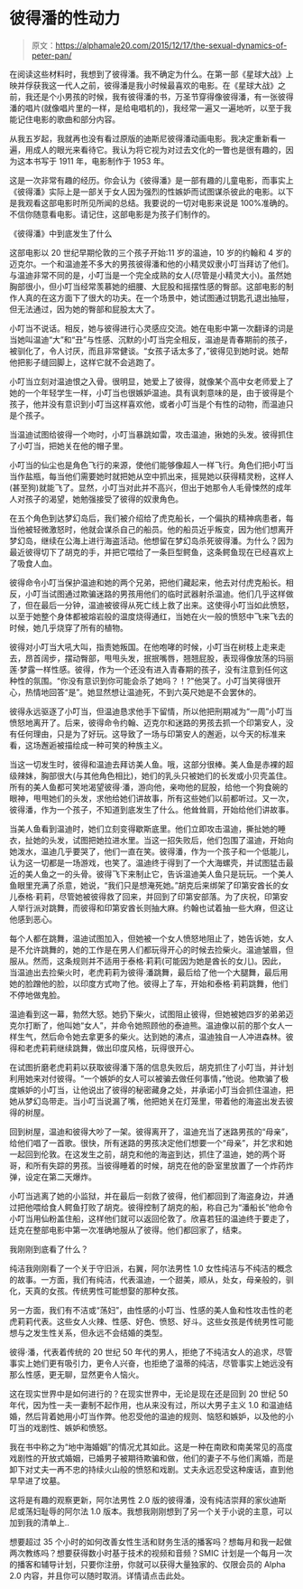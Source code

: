 # 彼得潘的性动力

> 原文：<https://alphamale20.com/2015/12/17/the-sexual-dynamics-of-peter-pan/>

在阅读这些材料时，我想到了彼得潘。我不确定为什么。在第一部《星球大战》上映并俘获我这一代人之前，彼得潘是我小时候最喜欢的电影。在《星球大战》之前，我还是个小男孩的时候，我有彼得潘的书，万圣节穿得像彼得潘，有一张彼得潘的唱片(就像唱片里的一样，是给电唱机的)，我经常一遍又一遍地听，以至于我能记住电影的歌曲和部分内容。

从我五岁起，我就再也没有看过原版的迪斯尼彼得潘动画电影。我决定重新看一遍，用成人的眼光来看待它。我认为将它视为对过去文化的一瞥也是很有趣的，因为这本书写于 1911 年，电影制作于 1953 年。

这是一次非常有趣的经历。你会认为《彼得潘》是一部有趣的儿童电影，而事实上《彼得潘》实际上是一部关于女人因为强烈的性嫉妒而试图谋杀彼此的电影。以下是我观看这部电影时所见所闻的总结。我要说的一切对电影来说是 100%准确的。不信你随意看电影。请记住，这部电影是为孩子们制作的。

《彼得潘》中到底发生了什么

这部电影以 20 世纪早期伦敦的三个孩子开始:11 岁的温迪，10 岁的约翰和 4 岁的迈克尔。一个和温迪差不多大的男孩彼得潘和他的小精灵奴隶小叮当拜访了他们。与温迪非常不同的是，小叮当是一个完全成熟的女人(尽管是小精灵大小)。虽然她胸部很小，但小叮当经常羡慕她的细腰、大屁股和摇摆性感的臀部。这部电影的制作人真的在这方面下了很大的功夫。在一个场景中，她试图通过钥匙孔退出抽屉，但无法通过，因为她的臀部和屁股太大了。

小叮当不说话。相反，她与彼得进行心灵感应交流。她在电影中第一次翻译的词是当她叫温迪“大”和“丑”与性感、沉默的小叮当完全相反，温迪是青春期前的孩子，被驯化了，令人讨厌，而且非常健谈。“女孩子话太多了，”彼得见到她时说。她帮他把影子缝回脚上，这样它就不会逃跑了。

小叮当立刻对温迪恨之入骨。很明显，她爱上了彼得，就像某个高中女老师爱上了她的一个年轻学生一样，小叮当也很嫉妒温迪。具有讽刺意味的是，由于彼得是个孩子，他并没有意识到小叮当这样喜欢他，或者小叮当是个有性的动物，而温迪只是个孩子。

当温迪试图给彼得一个吻时，小叮当暴跳如雷，攻击温迪，揪她的头发。彼得抓住了小叮当，把她关在他的帽子里。

小叮当的仙尘也是角色飞行的来源，使他们能够像超人一样飞行。角色们把小叮当当作盐瓶，每当他们需要她时就把她从空中抓出来，摇晃她以获得精灵粉，这样人(甚至狗)就能飞了。显然，小叮当对此并不高兴，但出于她那令人毛骨悚然的成年人对孩子的渴望，她勉强接受了彼得的奴隶角色。

在五个角色到达梦幻岛后，我们被介绍给了虎克船长，一个偏执的精神病患者，每当他被轻微激怒时，他就会谋杀自己的船员。他的船员近乎叛变，因为他们想离开梦幻岛，继续在公海上进行海盗活动。他想留在梦幻岛杀死彼得潘。为什么？因为最近彼得切下了胡克的手，并把它喂给了一条巨型鳄鱼，这条鳄鱼现在已经喜欢上了吸食人血。

彼得命令小叮当保护温迪和她的两个兄弟，把他们藏起来，他去对付虎克船长。相反，小叮当试图通过欺骗迷路的男孩用他们的临时武器射杀温迪。他们几乎这样做了，但在最后一分钟，温迪被彼得从死亡线上救了出来。这使得小叮当如此愤怒，以至于她整个身体都被熔岩般的温度烧得通红，当她在火一般的愤怒中飞来飞去的时候，她几乎烧穿了所有的植物。

彼得对小叮当大吼大叫，指责她叛国。在他咆哮的时候，小叮当在树枝上走来走去，昂首阔步，摆动臀部，甩甩头发，抿抿嘴唇，翘翘屁股，表现得像放荡的玛丽莲·梦露一样性感。彼得，作为一个还没有进入青春期的孩子，没有注意到任何这种性的氛围。“你没有意识到你可能会杀了她吗？！?"他哭了。小叮当笑得很开心，热情地回答“是”。她显然想让温迪死，不到六英尺她是不会罢休的。

彼得永远驱逐了小叮当，但温迪恳求他手下留情，所以他把刑期减为“一周”小叮当愤怒地离开了。后来，彼得命令约翰、迈克尔和迷路的男孩去抓一个印第安人，没有任何理由，只是为了好玩。这导致了一场与印第安人的邂逅，以今天的标准来看，这场邂逅被描绘成一种可笑的种族主义。

当这一切发生时，彼得和温迪去拜访美人鱼。哦，这部分很棒。美人鱼是赤裸的超级辣妹，胸部很大(与其他角色相比)，她们的乳头只被她们的长发或小贝壳盖住。所有的美人鱼都可笑地渴望彼得·潘，游向他，亲吻他的屁股，给他一个狗食碗的眼神，甩甩她们的头发，求他给她们讲故事，所有这些她们以前都听过。又一次，彼得潘，作为一个孩子，不知道到底发生了什么。他耸耸肩，开始给他们讲故事。

当美人鱼看到温迪时，她们立刻变得歇斯底里。他们立即攻击温迪，撕扯她的睡衣，扯她的头发，试图把她拉进水里。当这一招失败后，他们包围了温迪，开始向她泼水，温迪几乎要哭了，他们一直在笑。彼得潘，作为一个孩子和一个低能儿，认为这一切都是一场游戏，也笑了。温迪终于得到了一个大海螺壳，并试图猛击最近的美人鱼之一的头骨。彼得飞下来制止它，告诉温迪美人鱼只是玩玩。一个美人鱼眼里充满了杀意，她说，“我们只是想淹死她。”胡克后来绑架了印第安酋长的女儿泰格·莉莉，尽管她被彼得救了回来，并回到了印第安部落。为了庆祝，印第安人举行派对跳舞，而彼得和印第安酋长则抽大麻。约翰也试着抽一些大麻，但这让他感到恶心。

每个人都在跳舞，温迪试图加入，但她被一个女人愤怒地阻止了，她告诉她，女人是不允许跳舞的，她的工作是在男人们都玩得开心的时候去捡柴火。温迪皱眉，但服从。然而，这条规则并不适用于泰格·莉莉(可能因为她是酋长的女儿)。因此，当温迪出去捡柴火时，老虎莉莉为彼得·潘跳舞，最后给了他一个大腿舞，最后用她的脸蹭他的脸，以印度方式吻了他。彼得上了车，开始和泰格·莉莉跳舞，他们不停地做鬼脸。

温迪看到这一幕，勃然大怒。她扔下柴火，试图阻止彼得，但她被她四岁的弟弟迈克尔打断了，他叫她“女人”，并命令她照顾他的泰迪熊。温迪像以前的那个女人一样生气，然后命令她去拿更多的柴火。达到她的沸点，温迪独自一人冲进森林。彼得和老虎莉莉继续跳舞，做出印度风格，玩得很开心。

在试图折磨老虎莉莉以获取彼得潘下落的信息失败后，胡克抓住了小叮当，并计划利用她来对付彼得。“一个嫉妒的女人可以被骗去做任何事情，”他说。他欺骗了极度嫉妒的小叮当，让他说出了彼得的秘密藏身之处，并承诺小叮当会抓住温迪，把她从梦幻岛带走。当小叮当说漏了嘴，他把她关在灯笼里，带着他的海盗出发去彼得的树屋。

回到树屋，温迪和彼得大吵了一架。彼得离开了，温迪充当了迷路男孩的“母亲”，给他们唱了一首歌。很快，所有迷路的男孩决定他们想要一个“母亲”，并乞求和她一起回到伦敦。在这发生之前，胡克和他的海盗到达，抓住了温迪，她的两个哥哥，和所有失踪的男孩。当彼得睡着的时候，胡克在他的卧室里放置了一个炸药炸弹，设定在第二天爆炸。

小叮当逃离了她的小监狱，并在最后一刻救了彼得，他们都回到了海盗身边，并通过把他喂给食人鳄鱼打败了胡克。彼得控制了胡克的船，称自己为“潘船长”他命令小叮当用仙粉盖住船，这样他们就可以返回伦敦了。欣喜若狂的温迪终于要走了，廷克在整部电影中第一次准确地服从了彼得。他们都回家了，结束。

我刚刚到底看了什么？

纯洁我刚刚看了一个关于守旧派，右翼，阿尔法男性 1.0 女性纯洁与不纯洁的概念的故事。一方面，我们有纯洁，代表温迪，一个甜美，顺从，处女，母亲般的，驯化，天真的女孩。传统男性可能想娶的那种女孩。

另一方面，我们有不洁或“荡妇”，由性感的小叮当、性感的美人鱼和性攻击性的老虎莉莉代表。这些女人火辣、性感、好色、愤怒、好斗。这些女孩是传统男性可能想与之发生性关系，但永远不会结婚的类型。

彼得·潘，代表着传统的 20 世纪 50 年代的男人，拒绝了不纯洁女人的追求，尽管事实上她们更有吸引力，更令人兴奋，也拒绝了温蒂的纯洁，尽管事实上她远没有那么性感，更无聊，显然更令人恼火。

这在现实世界中是如何进行的？在现实世界中，无论是现在还是回到 20 世纪 50 年代，因为性一夫一妻制不起作用，也从来没有过，所以大男子主义 1.0 和温迪结婚，然后背着她用小叮当作弊。他忍受他的温迪的规则、恼怒和嫉妒，以及他的小叮当的戏剧性、嫉妒和愤怒。

我在书中称之为“地中海婚姻”的情况尤其如此。这是一种在南欧和南美常见的高度戏剧性的开放式婚姻，已婚男子被期待欺骗和做，他们的妻子不与他们离婚，而是卸下对丈夫一再不忠的持续火山般的愤怒和戏剧。丈夫永远忍受这种废话，直到他早早进了坟墓。

这将是有趣的观察更新，阿尔法男性 2.0 版的彼得潘，没有纯洁崇拜的家伙迪斯尼或荡妇耻辱的阿尔法 1.0 版本。我想我刚刚想到了另一个关于小说的主意，可以加到我的清单上..

想要超过 35 个小时的如何改善女性生活和财务生活的播客吗？想每月和我一起做两次教练吗？想要获得数小时基于技术的视频和音频？SMIC 计划是一个每月一次的播客和辅导计划，只要你注册，你就可以获得大量独家的、仅限会员的 Alpha 2.0 内容，并且你可以随时取消。详情请点击此处。